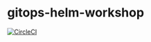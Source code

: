 # gitops-helm-workshop

[![CircleCI](https://circleci.com/gh/vietnam-devs/acw-containerization.svg?style=svg)](https://circleci.com/gh/vietnam-devs/acw-containerization)

 
